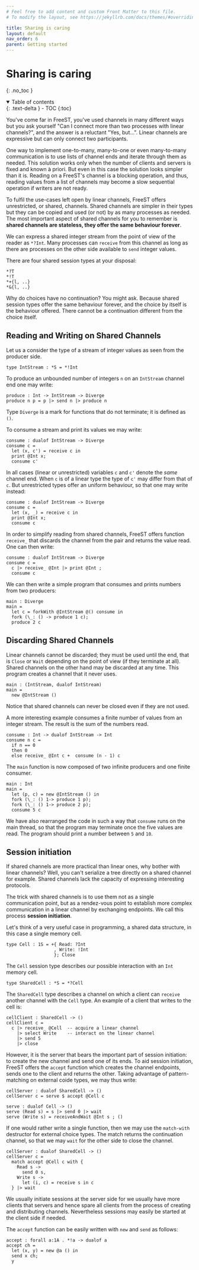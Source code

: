 ```yaml
---
# Feel free to add content and custom Front Matter to this file.
# To modify the layout, see https://jekyllrb.com/docs/themes/#overriding-theme-defaults

title: Sharing is caring
layout: default
nav_order: 6
parent: Getting started
---
```


# Sharing is caring
{: .no_toc }

<!-- collapsible TOC (check https://just-the-docs.github.io/just-the-docs/docs/navigation-structure/#top) -->
<details open markdown="block">
  <summary>
    Table of contents
  </summary>
  {: .text-delta }
- TOC
{:toc}
</details>


<!-- limitations of linear channels -->
You've come far in FreeST, you've used channels in many different ways but you ask yourself "Can I connect more than two processes with linear channels?", and the answer is a reluctant "Yes, but...". Linear channels are expressive but can only connect two participants. 
  
One way to implement one-to-many, many-to-one or even many-to-many communication is to use lists of channel ends and iterate through them as needed. This solution works only when the number of clients and servers is fixed and known à priori. But even in this case the solution looks simpler than it is. Reading on a FreeST's channel is a blocking operation, and thus, reading values from a list of channels may become a slow sequential operation if writers are not ready.
<!-- Remember that linear channels are short-sighted and you can't "wait" for some channel to have a ready participant on the other side, you go in blind to whether or not the other side is ready to talk.  -->

<!-- shared channels -->
To fulfil the use-cases left open by linear channels, FreeST offers unrestricted, or shared, channels. Shared channels are simpler in their types but they can be copied and used (or not) by as many processes as needed. The most important aspect of shared channels for you to remember is **shared channels are stateless, they offer the same behaviour forever**.

We can express a shared integer stream from the point of view of the reader as `*?Int`. Many processes can `receive` from this channel as long as there are processes on the other side available to `send` integer values.

There are four shared session types at your disposal: 
```freest
*?T
*!T
*+{l, ..}
*&{l, ..}
```
Why do choices have no continuation? You might ask. Because shared session types offer the same behaviour forever, and the choice by itself is the behaviour offered. There cannot be a continuation different from the choice itself.

## Reading and Writing on Shared Channels

Let us a consider the type of a stream of integer values as seen from the producer side.
```freest
type IntStream : *S = *!Int
```

To produce an unbounded number of integers `n` on an `IntStream` channel end one may write:
```freest
produce : Int -> IntStream -> Diverge
produce n p = p |> send n |> produce n
```
Type `Diverge` is a mark for functions that do not terminate; it is defined as `()`. 

To consume a stream and print its values we may write:
```freest
consume : dualof IntStream -> Diverge
consume c =
  let (x, c') = receive c in
  print @Int x;
  consume c'
```
In all cases (linear or unrestricted) variables `c` and `c'` denote the *same* channel end. When `c` is of a linear type the type of `c'` may differ from that of `c`. But unrestricted types offer an uniform behaviour, so that one may write instead:
```freest
consume : dualof IntStream -> Diverge
consume c =
  let (x, _) = receive c in
  print @Int x;
  consume c
```
In order to simplify reading from shared channels, FreeST offers function `receive_` that discards the channel from the pair and returns the value read. One can then write:
```freest
consume : dualof IntStream -> Diverge
consume c =
  c |> receive_ @Int |> print @Int ;
  consume c
```
We can then write a simple program that consumes and prints numbers from two producers:
```freest
main : Diverge
main =
  let c = forkWith @IntStream @() consume in
  fork (\_: () -> produce 1 c);
  produce 2 c
```

## Discarding Shared Channels

Linear channels cannot be discarded; they must be used until the end, that is `Close` or `Wait` depending on the point of view (if they terminate at all). Shared channels on the other hand may be discarded at any time. This program creates a channel that it never uses.
```freest
main : (IntStream, dualof IntStream)
main =
  new @IntStream ()
```
Notice that shared channels can never be closed even if they are not used.

A more interesting example consumes a finite number of values from an integer stream. The result is the sum of the numbers read.
```freest
consume : Int -> dualof IntStream -> Int
consume n c =
  if n == 0
  then 0
  else receive_ @Int c +  consume (n - 1) c
```
The `main` function is now composed of two infinite producers and one finite consumer.
```freest
main : Int
main =
  let (p, c) = new @IntStream () in
  fork (\_: () 1-> produce 1 p);
  fork (\_: () 1-> produce 2 p);
  consume 5 c
```
We have also rearranged the code in such a way that `consume` runs on the main thread, so that the program may terminate once the five values are read. The program should print a number between `5` and `10`.

<!-- TODO: -->
<!-- send_ -->

## Session initiation
If shared channels are more practical than linear ones, why bother with linear channels? Well, you can't serialize a tree directly on a shared channel for example. Shared channels lack the capacity of expressing interesting protocols. 

The trick with shared channels is to use them not as a single communication point, but as a rendez-vous point to establish more complex communication in a linear channel by exchanging endpoints. We call this process **session initiation**.

Let's think of a very useful case in programming, a shared data structure, in this case a single memory cell.
```
type Cell : 1S = +{ Read: ?Int
                  , Write: !Int
                  }; Close
```

The `Cell` session type describes our possible interaction with an `Int` memory cell.
```
type SharedCell : *S = *?Cell
```

The `SharedCell` type describes a channel on which a client can `receive` another channel with the `Cell` type. An example of a client that writes to the cell is:
```
cellClient : SharedCell -> ()
cellClient c =
  c |> receive_ @Cell  -- acquire a linear channel 
    |> select Write    -- interact on the linear channel
    |> send 5
    |> close
```

However, it is the server that bears the important part of session initiation: to create the new channel and send one of its ends. 
To aid session initiation, FreeST offers the `accept` function which creates the channel endpoints, sends one to the client and returns the other. Taking advantage of pattern-matching on external coide types, we may thus write:
```
cellServer : dualof SharedCell -> ()
cellServer c = serve $ accept @Cell c

serve : dualof Cell -> ()
serve (Read s) = s |> send 0 |> wait 
serve (Write s) = receiveAndWait @Int s ; ()
```

If one would rather write a single function, then we may use the `match-with` destructor for external choice types. The match returns the continuation channel, so that we may  `wait` for the other side to close the channel.
```
cellServer : dualof SharedCell -> ()
cellServer c =
  match accept @Cell c with {
    Read s ->
      send 0 s,
    Write s ->
      let (i, c) = receive s in c
  } |> wait
```

We usually initiate sessions at the server side for we usually have more clients that servers and hence spare all clients from the process of creating and distributing channels. Nevertheless sessions may easily be started at the client side if needed.

The `accept` function can be easily written with `new` and `send` as follows:
```
accept : forall a:1A . *!a -> dualof a
accept ch =
  let (x, y) = new @a () in
  send x ch;
  y
```

<!-- The following is a one-shot server that only serves one client and then stops:
```
cellServer : dualof SharedCell -> ()
cellServer c =
    let (client, server) = new @Cell () in -- create linear endpoints
    send client c;                         -- send one to the client
    match server with {                    -- serve the other
        Read s ->
          send 0 s,
        Write s ->
            let (i, c) = receive s in c
    } |> close
``` -->

<!-- TODO: -->
<!-- runServer -->

<!-- TODO: -->
<!-- ## Useful constructs with shared channels -->
<!-- synchronization process -->
<!-- shared data structures -->
